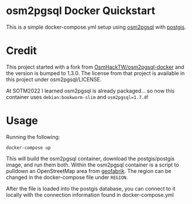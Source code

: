 # osm2pgsql Docker Quickstart

This is a simple docker-compose.yml setup using [osm2pgsql](https://github.com/openstreetmap/osm2pgsql) with [postgis](http://postgis.net/).

# Credit
This project started with a fork from [OsmHackTW/osm2pgsql-docker](https://github.com/OsmHackTW/osm2pgsql-docker) and the version is bumped to 1.3.0. The license from that project is available in this project under osm2pgsql/LICENSE.

At SOTM2022 I learned osm2pgsql is already packaged... so now this container uses `debian:bookworm-slim` and `osm2pgsql=1.7.0`!

# Usage

Running the following:

```
docker-compose up
```

This will build the osm2pgsql container, download the postgis/postgis image, and run them both. Within the osm2pgsql container is a script to pulldown an OpenStreetMap area from [geofabrik](https://download.geofabrik.de/). The region can be changed in the docker-compose file under `REGION`.

After the file is loaded into the postgis database, you can connect to it locally with the connection information found in docker-compose.yml
